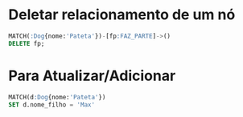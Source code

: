# Deletar relacionamento de um nó
~~~SQL
MATCH(:Dog{nome:'Pateta'})-[fp:FAZ_PARTE]->()
DELETE fp;
~~~

# Para Atualizar/Adicionar
~~~SQL
MATCH(d:Dog{nome:'Pateta'})
SET d.nome_filho = 'Max'
~~~